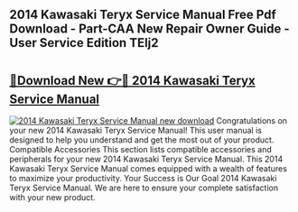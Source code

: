 ## 2014 Kawasaki Teryx Service Manual Free Pdf Download - Part-CAA New Repair Owner Guide - User Service Edition TEIj2

# <h2><a href="http://bc47944.oget.top/?id=2014+Kawasaki+Teryx+Service+Manual">🔗Download New 👉🔴 2014 Kawasaki Teryx Service Manual</a></h2>

[![2014 Kawasaki Teryx Service Manual new download](https://i.imgur.com/5g1atiW.png)](http://bc47944.oget.top/?id=2014+Kawasaki+Teryx+Service+Manual)
Congratulations on your new 2014 Kawasaki Teryx Service Manual! This user manual is designed to help you understand and get the most out of your product. Compatible Accessories This section lists compatible accessories and peripherals for your new 2014 Kawasaki Teryx Service Manual. This 2014 Kawasaki Teryx Service Manual comes equipped with a wealth of features to maximize your productivity. Your Success is Our Goal 2014 Kawasaki Teryx Service Manual. We are here to ensure your complete satisfaction with your new product.
